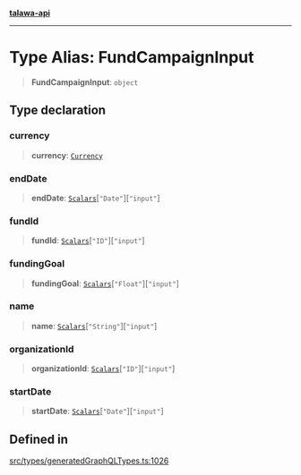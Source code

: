 [**talawa-api**](../../../README.md)

***

# Type Alias: FundCampaignInput

> **FundCampaignInput**: `object`

## Type declaration

### currency

> **currency**: [`Currency`](Currency.md)

### endDate

> **endDate**: [`Scalars`](Scalars.md)\[`"Date"`\]\[`"input"`\]

### fundId

> **fundId**: [`Scalars`](Scalars.md)\[`"ID"`\]\[`"input"`\]

### fundingGoal

> **fundingGoal**: [`Scalars`](Scalars.md)\[`"Float"`\]\[`"input"`\]

### name

> **name**: [`Scalars`](Scalars.md)\[`"String"`\]\[`"input"`\]

### organizationId

> **organizationId**: [`Scalars`](Scalars.md)\[`"ID"`\]\[`"input"`\]

### startDate

> **startDate**: [`Scalars`](Scalars.md)\[`"Date"`\]\[`"input"`\]

## Defined in

[src/types/generatedGraphQLTypes.ts:1026](https://github.com/Suyash878/talawa-api/blob/f376d03c37e9acd046e7cc983947432c95f74442/src/types/generatedGraphQLTypes.ts#L1026)
